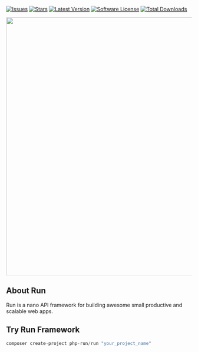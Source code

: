 

<p align="center">

[![Issues](https://img.shields.io/github/issues/php-run/framework.svg?style=flat-square)](https://github.com/php-run/framework/issues)
[![Stars](https://img.shields.io/github/stars/php-run/framework.svg?style=flat-square)](https://github.com/php-run/framework/stargazers)
[![Latest Version](https://img.shields.io/github/tag/php-run/framework.svg?style=flat-square&label=release)](https://github.com/php-run/framework/tags)
[![Software License](https://img.shields.io/github/license/php-run/framework.svg?style=flat-square)](LICENSE)
[![Total Downloads](https://img.shields.io/packagist/dt/php-run/framework.svg?style=flat-square)](https://packagist.org/packages/php-run/framework)

</p>

<p align="center"><a href="https://github.com/php-run/run" target="_blank">
<img src="https://user-images.githubusercontent.com/27627958/189930619-0ff61a80-76ce-4115-a683-326d3314688c.png" width="700">

</a></p>



## About Run

Run is a nano API framework for building awesome small productive and scalable web apps.
 
## Try Run Framework 

```php
composer create-project php-run/run "your_project_name"
```
 